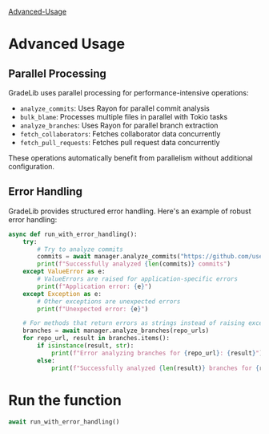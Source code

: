 
[Advanced-Usage](advanced-usage.md) 

# Advanced Usage

## Parallel Processing

GradeLib uses parallel processing for performance-intensive operations:

- `analyze_commits`: Uses Rayon for parallel commit analysis
- `bulk_blame`: Processes multiple files in parallel with Tokio tasks
- `analyze_branches`: Uses Rayon for parallel branch extraction
- `fetch_collaborators`: Fetches collaborator data concurrently
- `fetch_pull_requests`: Fetches pull request data concurrently

These operations automatically benefit from parallelism without additional configuration.

## Error Handling

GradeLib provides structured error handling. Here's an example of robust error handling:

```python
async def run_with_error_handling():
    try:
        # Try to analyze commits
        commits = await manager.analyze_commits("https://github.com/username/repo")
        print(f"Successfully analyzed {len(commits)} commits")
    except ValueError as e:
        # ValueErrors are raised for application-specific errors
        print(f"Application error: {e}")
    except Exception as e:
        # Other exceptions are unexpected errors
        print(f"Unexpected error: {e}")

    # For methods that return errors as strings instead of raising exceptions
    branches = await manager.analyze_branches(repo_urls)
    for repo_url, result in branches.items():
        if isinstance(result, str):
            print(f"Error analyzing branches for {repo_url}: {result}")
        else:
            print(f"Successfully analyzed {len(result)} branches for {repo_url}")
```
# Run the function

```python
await run_with_error_handling()
```